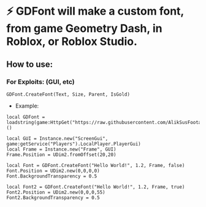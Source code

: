 # ⚡ **GDFont** will make a custom font, from game Geometry Dash, in Roblox, or Roblox Studio.

## How to use:
### For Exploits: (GUI, etc)
```
GDFont.CreateFont(Text, Size, Parent, IsGold)
```
- Example:
```
local GDFont = loadstring(game:HttpGet("https://raw.githubusercontent.com/AlikSusFootages/GDFont/main/srcmain.lua"))()

local GUI = Instance.new("ScreenGui", game:getService("Players").LocalPlayer.PlayerGui)
local Frame = Instance.new("Frame", GUI)
Frame.Position = UDim2.fromOffset(20,20)

local Font = GDFont.CreateFont("Hello World!", 1.2, Frame, false)
Font.Position = UDim2.new(0,0,0,0)
Font.BackgroundTransparency = 0.5

local Font2 = GDFont.CreateFont("Hello World!", 1.2, Frame, true)
Font2.Position = UDim2.new(0,0,0,55)
Font2.BackgroundTransparency = 0.5
```
